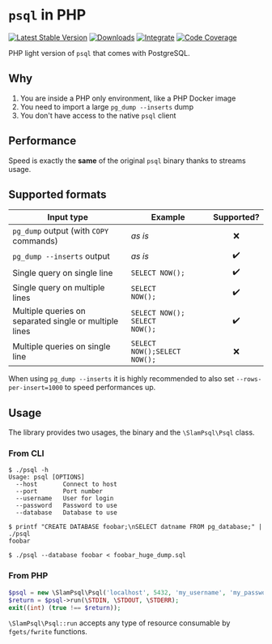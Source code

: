 # `psql` in PHP

[![Latest Stable Version](https://img.shields.io/packagist/v/slam/psql-php.svg)](https://packagist.org/packages/slam/psql-php)
[![Downloads](https://img.shields.io/packagist/dt/slam/psql-php.svg)](https://packagist.org/packages/slam/psql-php)
[![Integrate](https://github.com/Slamdunk/psql-php/workflows/CI/badge.svg?branch=master)](https://github.com/Slamdunk/psql-php/actions)
[![Code Coverage](https://codecov.io/gh/Slamdunk/psql-php/coverage.svg?branch=master)](https://codecov.io/gh/Slamdunk/psql-php?branch=master)

PHP light version of `psql` that comes with PostgreSQL.

## Why

1. You are inside a PHP only environment, like a PHP Docker image
1. You need to import a large `pg_dump --inserts` dump
1. You don't have access to the native `psql` client

## Performance

Speed is exactly the **same** of the original `psql` binary thanks to streams usage.

## Supported formats

| Input type                                             | Example                                     |     Supported?     |
|--------------------------------------------------------|---------------------------------------------|:------------------:|
| `pg_dump` output (with `COPY` commands)                | *as is*                                     |        :x:         |
| `pg_dump --inserts` output                             | *as is*                                     | :heavy_check_mark: |
| Single query on single line                            | `SELECT NOW();`                             | :heavy_check_mark: |
| Single query on multiple lines                         | `SELECT`<br />`NOW();`                      | :heavy_check_mark: |
| Multiple queries on separated single or multiple lines | `SELECT NOW();`<br />`SELECT`<br />`NOW();` | :heavy_check_mark: |
| Multiple queries on single line                        | `SELECT NOW();SELECT NOW();`                |        :x:         |

When using `pg_dump --inserts` it is highly recommended to also set `--rows-per-insert=1000` to speed performances up.

## Usage

The library provides two usages, the binary and the `\SlamPsql\Psql` class.

### From CLI

```
$ ./psql -h
Usage: psql [OPTIONS]
  --host       Connect to host
  --port       Port number
  --username   User for login
  --password   Password to use
  --database   Database to use

$ printf "CREATE DATABASE foobar;\nSELECT datname FROM pg_database;" | ./psql
foobar

$ ./psql --database foobar < foobar_huge_dump.sql
```

### From PHP

```php
$psql = new \SlamPsql\Psql('localhost', 5432, 'my_username', 'my_password', 'my_database');
$return = $psql->run(\STDIN, \STDOUT, \STDERR);
exit((int) (true !== $return));
```

`\SlamPsql\Psql::run` accepts any type of resource consumable by `fgets/fwrite` functions.
